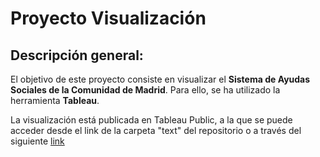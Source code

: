 # Proyecto Visualización

## Descripción general:

El objetivo de este proyecto consiste en visualizar el **Sistema de Ayudas Sociales de la Comunidad de Madrid**. Para ello, se ha utilizado la herramienta **Tableau**.

La visualización está publicada en Tableau Public, a la que se puede acceder desde el link de la carpeta "text" del repositorio o a través del siguiente [link](https://public.tableau.com/app/profile/beazata/viz/ProyectoSSMadrid/Historia1?publish=yes)


